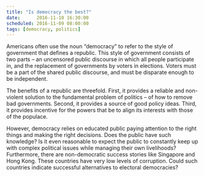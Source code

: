 ```yaml
---
title: "Is democracy the best?"
date:      2016-11-10 16:30:00
scheduled: 2016-11-09 08:00:00
tags: [democracy, politics]
---
```

Americans often use the noun “democracy” to refer to the style of government that defines a republic. This style of government consists of two parts – an uncensored public discourse in which all people participate in, and the replacement of governments by voters in elections. Voters must be a part of the shared public discourse, and must be disparate enough to be independent.

The benefits of a republic are threefold. First, it provides a reliable and non-violent solution to the fundamental problem of politics – of how to remove bad governments. Second, it provides a source of good policy ideas. Third, it provides incentive for the powers that be to align its interests with those of the populace.

However, democracy relies on educated public paying attention to the right things and making the right decisions. Does the public have such knowledge? Is it even reasonable to expect the public to constantly keep up with complex political issues while managing their own livelihoods? Furthermore, there are non-democratic success stories like Singapore and Hong Kong. These countries have very low levels of corruption. Could such countries indicate successful alternatives to electoral democracies?
